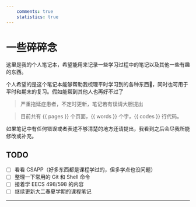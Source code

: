 ```yaml
---
    comments: true
    statistics: true
---
```


# 一些碎碎念

这里是我的个人笔记本，希望能用来记录一些学习过程中的笔记以及其他一些有趣的东西。

个人希望的是这个笔记本能够帮助我梳理平时学习到的各种东西🧐，同时也可用于平时和期末的复习。假如能帮到其他人也再好不过了

> 严重拖延症患者，不定时更新，笔记若有误请大胆提出

> 目前共有 {{ pages }} 个页面，{{ words }} 个字，{{ codes }} 行代码。

如果笔记中有任何错误或者表述不够清楚的地方还请提出，我看到之后会尽我所能修改或补充。

<style>
h2:before, h3:before, h4:before, h5:before, h6:before {
    content: none !important;
    counter-increment: none !important;
}
</style>

## TODO

- [ ] 看看 CSAPP（好多东西都是课程学过的，但多学点也没问题）
- [ ] 整理一下常用的 Git 和 Shell 命令
- [ ] 接着学 EECS 498/598 的内容
- [ ] 继续更新大二春夏学期的课程笔记

---  
